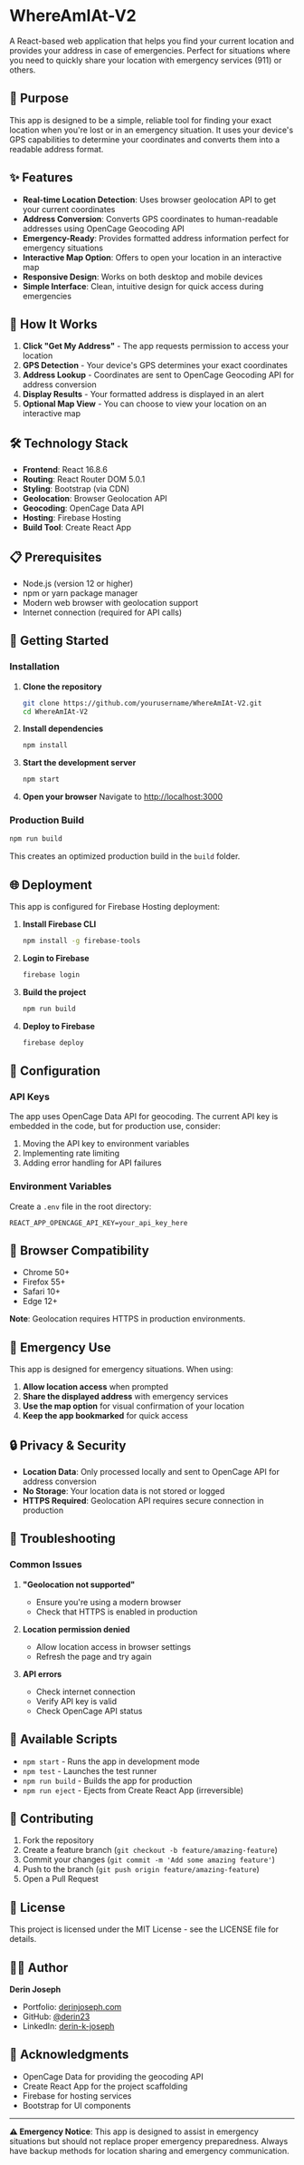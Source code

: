 # WhereAmIAt-V2

A React-based web application that helps you find your current location and provides your address in case of emergencies. Perfect for situations where you need to quickly share your location with emergency services (911) or others.

## 🎯 Purpose

This app is designed to be a simple, reliable tool for finding your exact location when you're lost or in an emergency situation. It uses your device's GPS capabilities to determine your coordinates and converts them into a readable address format.

## ✨ Features

- **Real-time Location Detection**: Uses browser geolocation API to get your current coordinates
- **Address Conversion**: Converts GPS coordinates to human-readable addresses using OpenCage Geocoding API
- **Emergency-Ready**: Provides formatted address information perfect for emergency situations
- **Interactive Map Option**: Offers to open your location in an interactive map
- **Responsive Design**: Works on both desktop and mobile devices
- **Simple Interface**: Clean, intuitive design for quick access during emergencies

## 🚀 How It Works

1. **Click "Get My Address"** - The app requests permission to access your location
2. **GPS Detection** - Your device's GPS determines your exact coordinates
3. **Address Lookup** - Coordinates are sent to OpenCage Geocoding API for address conversion
4. **Display Results** - Your formatted address is displayed in an alert
5. **Optional Map View** - You can choose to view your location on an interactive map

## 🛠️ Technology Stack

- **Frontend**: React 16.8.6
- **Routing**: React Router DOM 5.0.1
- **Styling**: Bootstrap (via CDN)
- **Geolocation**: Browser Geolocation API
- **Geocoding**: OpenCage Data API
- **Hosting**: Firebase Hosting
- **Build Tool**: Create React App

## 📋 Prerequisites

- Node.js (version 12 or higher)
- npm or yarn package manager
- Modern web browser with geolocation support
- Internet connection (required for API calls)

## 🚀 Getting Started

### Installation

1. **Clone the repository**

   ```bash
   git clone https://github.com/yourusername/WhereAmIAt-V2.git
   cd WhereAmIAt-V2
   ```

2. **Install dependencies**

   ```bash
   npm install
   ```

3. **Start the development server**

   ```bash
   npm start
   ```

4. **Open your browser**
   Navigate to [http://localhost:3000](http://localhost:3000)

### Production Build

```bash
npm run build
```

This creates an optimized production build in the `build` folder.

## 🌐 Deployment

This app is configured for Firebase Hosting deployment:

1. **Install Firebase CLI**

   ```bash
   npm install -g firebase-tools
   ```

2. **Login to Firebase**

   ```bash
   firebase login
   ```

3. **Build the project**

   ```bash
   npm run build
   ```

4. **Deploy to Firebase**
   ```bash
   firebase deploy
   ```

## 🔧 Configuration

### API Keys

The app uses OpenCage Data API for geocoding. The current API key is embedded in the code, but for production use, consider:

1. Moving the API key to environment variables
2. Implementing rate limiting
3. Adding error handling for API failures

### Environment Variables

Create a `.env` file in the root directory:

```env
REACT_APP_OPENCAGE_API_KEY=your_api_key_here
```

## 📱 Browser Compatibility

- Chrome 50+
- Firefox 55+
- Safari 10+
- Edge 12+

**Note**: Geolocation requires HTTPS in production environments.

## 🚨 Emergency Use

This app is designed for emergency situations. When using:

1. **Allow location access** when prompted
2. **Share the displayed address** with emergency services
3. **Use the map option** for visual confirmation of your location
4. **Keep the app bookmarked** for quick access

## 🔒 Privacy & Security

- **Location Data**: Only processed locally and sent to OpenCage API for address conversion
- **No Storage**: Your location data is not stored or logged
- **HTTPS Required**: Geolocation API requires secure connection in production

## 🐛 Troubleshooting

### Common Issues

1. **"Geolocation not supported"**

   - Ensure you're using a modern browser
   - Check that HTTPS is enabled in production

2. **Location permission denied**

   - Allow location access in browser settings
   - Refresh the page and try again

3. **API errors**
   - Check internet connection
   - Verify API key is valid
   - Check OpenCage API status

## 📄 Available Scripts

- `npm start` - Runs the app in development mode
- `npm test` - Launches the test runner
- `npm run build` - Builds the app for production
- `npm run eject` - Ejects from Create React App (irreversible)

## 🤝 Contributing

1. Fork the repository
2. Create a feature branch (`git checkout -b feature/amazing-feature`)
3. Commit your changes (`git commit -m 'Add some amazing feature'`)
4. Push to the branch (`git push origin feature/amazing-feature`)
5. Open a Pull Request

## 📝 License

This project is licensed under the MIT License - see the LICENSE file for details.

## 👨‍💻 Author

**Derin Joseph**

- Portfolio: [derinjoseph.com](http://www.derinjoseph.com)
- GitHub: [@derin23](https://github.com/derin23)
- LinkedIn: [derin-k-joseph](https://www.linkedin.com/in/derin-k-joseph/)

## 🙏 Acknowledgments

- OpenCage Data for providing the geocoding API
- Create React App for the project scaffolding
- Firebase for hosting services
- Bootstrap for UI components

---

**⚠️ Emergency Notice**: This app is designed to assist in emergency situations but should not replace proper emergency preparedness. Always have backup methods for location sharing and emergency communication.
